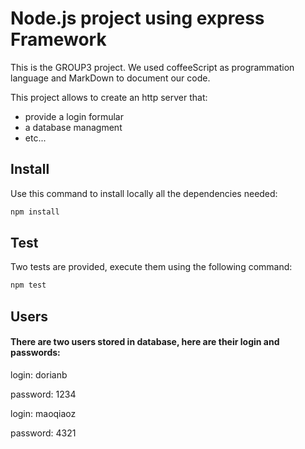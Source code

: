 # Node.js project using express Framework

This is the GROUP3 project.
We used coffeeScript as programmation language and MarkDown to document our code.

This project allows to create an http server that:
* provide a login formular
* a database managment
* etc...

## Install
Use this command to install locally all the dependencies needed:
```js
npm install
```

## Test
Two tests are provided, execute them using the following command:
```js
npm test
```

## Users
#### There are two users stored in database, here are their login and passwords:
login: dorianb

password: 1234


login: maoqiaoz

password: 4321
